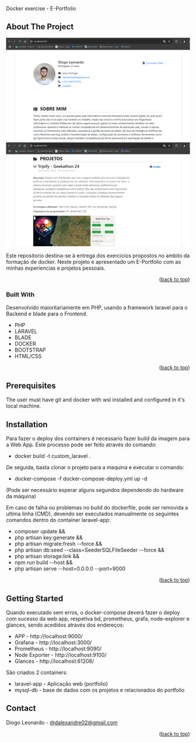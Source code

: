 <a id="readme-top"></a>

<!-- PROJECT LOGO -->
Docker exercise - E-Portfolio
<br />
<div>

## About The Project

<img src="readme_img1.png">
<img src="readme_img2.png">

Este repositorio destina-se à entrega dos exercicios propostos no ambito da formação de docker.
Neste projeto é apresentado um E-Portfolio com as minhas experiencias e projetos pessoais.

<p align="right">(<a href="#readme-top">back to top</a>)</p>

### Built With

Desenvolvido maioritariamente em PHP, usando a framework laravel para o Backend e blade para o Frontend.

* PHP
* LARAVEL
* BLADE
* DOCKER
* BOOTSTRAP
* HTML/CSS

<p align="right">(<a href="#readme-top">back to top</a>)</p>

## Prerequisites

The user must have git and docker with wsl installed and configured in it's local machine.

## Installation

Para fazer o deploy dos containers é necessario fazer build da imagem para a Web App. Este processo pode ser feito através do comando:

* docker build -t custom_laravel .

De seguida, basta clonar o projeto para a maquina e executar o comando:

* docker-compose -f docker-compose-deploy.yml up -d

(Pode ser necessário esperar alguns segundos dependendo do hardware da máquina)

Em caso de falha ou problemas no build do dockerfile, pode ser removida a ultima linha (CMD), devendo ser executados manualmente os seguintes comandos dentro do container laravel-app:

* composer update &&
* php artisan key:generate && 
* php artisan migrate:fresh --force && 
* php artisan db:seed --class=SeederSQLFileSeeder --force && 
* php artisan storage:link && 
* npm run build --host && 
* php artisan serve --host=0.0.0.0 --port=9000

<p align="right">(<a href="#readme-top">back to top</a>)</p>

<!-- GETTING STARTED -->
## Getting Started

Quando executado sem erros, o docker-compose deverá fazer o deploy com sucesso da web app, respetiva bd, prometheus, grafa, node-explorer e glances, sendo acedidos através dos endereços:

* APP - http://localhost:9000/
* Grafana - http://localhost:3000/
* Prometheus - http://localhost:9090/
* Node Exporter -  http://localhost:9100/
* Glances - http://localhost:61208/

São criados 2 containers:
* laravel-app - Aplicação web (portfolio)
* mysql-db - base de dados com os projetos e relacionados do portfolio


<!-- CONTACT -->
## Contact

Diogo Leonardo - [@dalexandre02@gmail.com](mailto://dalexandre02@gmail.com)

<p align="right">(<a href="#readme-top">back to top</a>)</p>

<!-- MARKDOWN LINKS & IMAGES -->
<!-- https://www.markdownguide.org/basic-syntax/#reference-style-links -->
<!-- From own repo -->
[contributors-shield]: https://img.shields.io/github/contributors/gafda/example-repo.svg?style=for-the-badge
[contributors-url]: https://github.com/gafda/example-repo/graphs/contributors
[forks-shield]: https://img.shields.io/github/forks/gafda/example-repo.svg?style=for-the-badge
[forks-url]: https://github.com/gafda/example-repo/network/members
[issues-shield]: https://img.shields.io/github/issues/gafda/example-repo.svg?style=for-the-badge
[issues-url]: https://github.com/gafda/example-repo/issues
[license-shield]: https://img.shields.io/github/license/gafda/example-repo.svg?style=for-the-badge
[license-url]: https://github.com/gafda/example-repo/blob/master/LICENSE.txt
[stars-shield]: https://img.shields.io/github/stars/gafda/example-repo.svg?style=for-the-badge
[stars-url]: https://github.com/gafda/example-repo/stargazers
<!-- From repo images -->
[product-screenshot]: ./docs/images/screenshot.png
<!-- From badges -->
[bootstrap-shield]: https://img.shields.io/badge/Bootstrap-5.3-blue?style=for-the-badge&logo=bootstrap&logoColor=white
[bootstrap-url]: https://getbootstrap.com
[docker-shield]: https://img.shields.io/badge/Docker-24.0+-2496ED?style=for-the-badge&logo=docker&logoColor=white
[docker-url]: https://www.docker.com
[dotnetcore-shield]: https://img.shields.io/badge/.NET_Core-8.0-blueviolet?style=for-the-badge&logo=.net&logoColor=white
[dotnetcore-url]: https://dotnet.microsoft.com
[kubernetes-shield]: https://img.shields.io/badge/Kubernetes-1.31+-326CE5?style=for-the-badge&logo=kubernetes&logoColor=white
[kubernetes-url]: https://kubernetes.io
